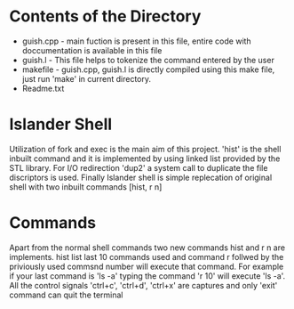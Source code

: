 
# Contents of the Directory
* guish.cpp - main fuction is present in this file, entire code with doccumentation is available in this file
* guish.l - This file helps to tokenize the command entered by the user
* makefile - guish.cpp, guish.l is directly compiled using this make file, just run 'make' in current directory.
* Readme.txt

# Islander Shell 
Utilization of fork and exec is the main aim of this project. 'hist' is the shell inbuilt command and it is implemented by using linked list provided by the STL library. For I/O redirection 'dup2' a system call to duplicate the file discriptors is used. Finally Islander shell is simple replecation of original shell with two inbuilt commands [hist, r n]
					
# Commands
Apart from the normal shell commands two new commands hist and r n are implements. hist list last 10 commands used and command r follwed by the priviously used commsnd number will execute that command. For example if your last command is 'ls -a' typing the command 'r 10' will execute 'ls -a'. All the control signals 'ctrl+c', 'ctrl+d', 'ctrl+x' are captures and only 'exit' command can quit the terminal 
